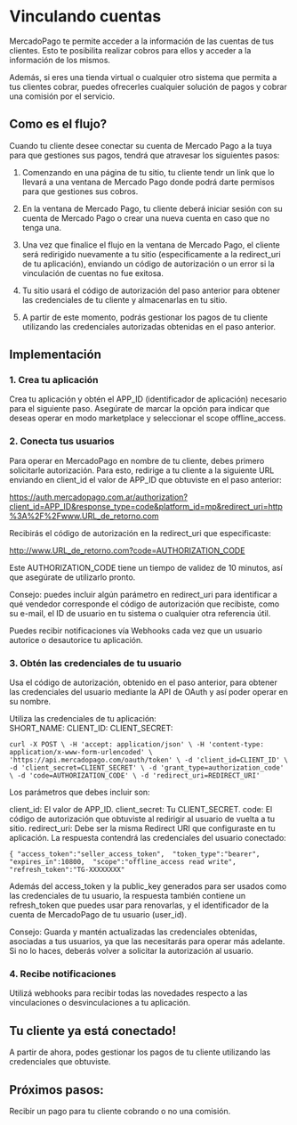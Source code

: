 # Vinculando cuentas

MercadoPago te permite acceder a la información de las cuentas de tus clientes. Esto te posibilita realizar cobros para ellos y acceder a la información de los mismos.

Además, si eres una tienda virtual o cualquier otro sistema que permita a tus clientes cobrar, puedes ofrecerles cualquier solución de pagos y cobrar una comisión por el servicio.


## Como es el flujo?

Cuando tu cliente desee conectar su cuenta de Mercado Pago a la tuya para que gestiones sus pagos, tendrá que atravesar los siguientes pasos:

1. Comenzando en una página de tu sitio, tu cliente tendr un link que lo llevará a una ventana de Mercado Pago donde podrá darte permisos para que gestiones sus cobros.

2. En la ventana de Mercado Pago, tu cliente deberá iniciar sesión con su cuenta de Mercado Pago o crear una nueva cuenta en caso que no tenga una.

3. Una vez que finalice el flujo en la ventana de Mercado Pago, el cliente será redirigido nuevamente a tu sitio (especificamente a la redirect_uri de tu aplicación), enviando un código de autorización o un error si la vinculación de cuentas no fue exitosa.

4. Tu sitio usará el código de autorización del paso anterior para obtener las credenciales de tu cliente y almacenarlas en tu sitio.

5. A partir de este momento, podrás gestionar los pagos de tu cliente utilizando las credenciales autorizadas obtenidas en el paso anterior.

## Implementación

### 1. Crea tu aplicación

Crea tu aplicación y obtén el APP_ID (identificador de aplicación) necesario para el siguiente paso. 
Asegúrate de marcar la opción para indicar que deseas operar en modo marketplace y seleccionar el scope offline_access.

### 2. Conecta tus usuarios

Para operar en MercadoPago en nombre de tu cliente, debes primero solicitarle autorización. 
Para esto, redirige a tu cliente a la siguiente URL enviando en client_id el valor de APP_ID que obtuviste en el paso anterior:

https://auth.mercadopago.com.ar/authorization?client_id=APP_ID&response_type=code&platform_id=mp&redirect_uri=http%3A%2F%2Fwww.URL_de_retorno.com

Recibirás el código de autorización en la redirect_uri que especificaste:

http://www.URL_de_retorno.com?code=AUTHORIZATION_CODE

Este AUTHORIZATION_CODE tiene un tiempo de validez de 10 minutos, así que asegúrate de utilizarlo pronto.

Consejo: puedes incluir algún parámetro en redirect_uri para identificar a qué vendedor corresponde el código de autorización que recibiste, como su e-mail, el ID de usuario en tu sistema o cualquier otra referencia útil. 

Puedes recibir notificaciones vía Webhooks cada vez que un usuario autorice o desautorice tu aplicación.

### 3. Obtén las credenciales de tu usuario

Usa el código de autorización, obtenido en el paso anterior, para obtener las credenciales del usuario mediante la API de OAuth y así poder operar en su nombre.

Utiliza las credenciales de tu aplicación:  
SHORT_NAME:
CLIENT_ID:
CLIENT_SECRET:

``
curl -X POST \
     -H 'accept: application/json' \
     -H 'content-type: application/x-www-form-urlencoded' \
     'https://api.mercadopago.com/oauth/token' \
     -d 'client_id=CLIENT_ID' \
     -d 'client_secret=CLIENT_SECRET' \
     -d 'grant_type=authorization_code' \
     -d 'code=AUTHORIZATION_CODE' \
     -d 'redirect_uri=REDIRECT_URI'
     ``

Los parámetros que debes incluir son:

client_id: El valor de APP_ID.
client_secret: Tu CLIENT_SECRET.
code: El código de autorización que obtuviste al redirigir al usuario de vuelta a tu sitio.
redirect_uri: Debe ser la misma Redirect URI que configuraste en tu aplicación.
La respuesta contendrá las credenciales del usuario conectado:

``
{
    "access_token":"seller_access_token", 
    "token_type":"bearer", 
    "expires_in":10800, 
    "scope":"offline_access read write", 
    "refresh_token":"TG-XXXXXXXX"
``

Además del access_token y la public_key generados para ser usados como las credenciales de tu usuario, la respuesta también contiene un refresh_token que puedes usar para renovarlas, y el identificador de la cuenta de MercadoPago de tu usuario (user_id).

Consejo: Guarda y mantén actualizadas las credenciales obtenidas, asociadas a tus usuarios, ya que las necesitarás para operar más adelante. Si no lo haces, deberás volver a solicitar la autorización al usuario.

### 4. Recibe notificaciones
Utilizá webhooks para recibir todas las novedades respecto a las vinculaciones o desvinculaciones a tu aplicación.


## Tu cliente ya está conectado!
A partir de ahora, podes gestionar los pagos de tu cliente utilizando las credenciales que obtuviste.

## Próximos pasos:
Recibir un pago para tu cliente cobrando o no una comisión.
